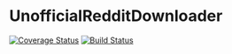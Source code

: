 # UnofficialRedditDownloader
[![Coverage Status](https://coveralls.io/repos/github/Ah-sonKevin/UnofficialRedditDownloader/badge.svg?branch=master)](https://coveralls.io/github/Ah-sonKevin/UnofficialRedditDownloader?branch=master)
[![Build Status](https://www.travis-ci.com/Ah-sonKevin/UnofficialRedditDownloader.svg?branch=master)](https://www.travis-ci.com/Ah-sonKevin/UnofficialRedditDownloader)
